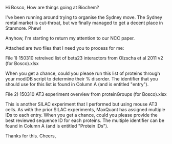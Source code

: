 Hi Bosco,
How are things going at Biochem?

I've been running around trying to organise the Sydney move. The Sydney rental market is cut-throat, but we finally managed to get a decent place in Stanmore. Phew!

Anyhow, I'm starting to return my attention to our NCC paper.

Attached are two files that I need you to process for me:

File 1) 150310 retreived list of beta23 interactors from Olzscha et al 2011 v2 (for Bosco).xlsx

When you get a chance, could you please run this list of proteins through your modiDB script to determine their % disorder. The identifier that you should use for this list is found in Column A (and is entitled "entry").


File 2) 150310 AT3 experiment overview from proteinGroups (for Bosco).xlsx

This is another SILAC experiment that I performed but using mouse AT3 cells. As with the prior SILAC experiments, MaxQuant has assigned multiple IDs to each entry. When you get a chance, could you please provide the best reviewed sequence ID for each proteins. The multiple identifier can be found in Column A (and is entitled "Protein IDs").

Thanks for this. Cheers,
